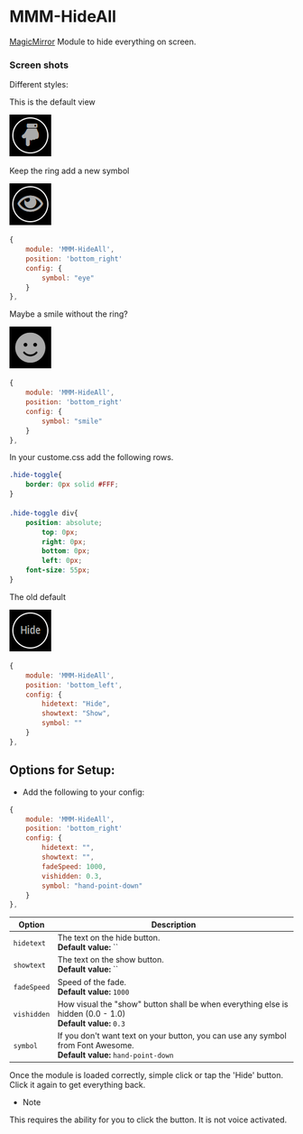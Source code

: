 MMM-HideAll
===
[MagicMirror](https://github.com/MichMich/MagicMirror) Module to hide everything on screen.

### Screen shots

Different styles:

This is the default view

![Normal](.github/normal.png)

Keep the ring add a new symbol

![Eye in Ring](.github/eye-ring.png)

````javascript
{
	module: 'MMM-HideAll',
	position: 'bottom_right'
	config: {
		symbol: "eye"
	}
},
````

Maybe a smile without the ring?

![Smile](.github/smile.png)

````javascript
{
	module: 'MMM-HideAll',
	position: 'bottom_right'
	config: {
		symbol: "smile"
	}
},
````

In your custome.css add the following rows.

````CSS
.hide-toggle{
	border: 0px solid #FFF;
}

.hide-toggle div{
	position: absolute;
		top: 0px;
		right: 0px;
		bottom: 0px;
		left: 0px;
	font-size: 55px;
}
````

The old default

![Old](.github/old.png)

````javascript
{
	module: 'MMM-HideAll',
	position: 'bottom_left',
	config: {
		hidetext: "Hide",
		showtext: "Show",
		symbol: ""
	}
},
````

Options for Setup:
---
* Add the following to your config:
````javascript
{
	module: 'MMM-HideAll',
	position: 'bottom_right'
	config: {
		hidetext: "",
		showtext: "",
		fadeSpeed: 1000,
		vishidden: 0.3,
		symbol: "hand-point-down"
	}
},
````

| Option | Description |
|---|---| 
|`hidetext`|The text on the hide button.<br>**Default value:** ``|
|`showtext`|The text on the show button.<br>**Default value:** ``|
|`fadeSpeed`|Speed of the fade.<br>**Default value:** `1000`|
|`vishidden`|How visual the "show" button shall be when everything else is hidden (0.0 - 1.0)<br>**Default value:** `0.3`|
|`symbol`|If you don't want text on your button, you can use any symbol from Font Awesome.<br>**Default value:** `hand-point-down`|

Once the module is loaded correctly, simple click or tap the 'Hide' button. Click it again to get everything back.

* Note

This requires the ability for you to click the button. It is not voice activated.
